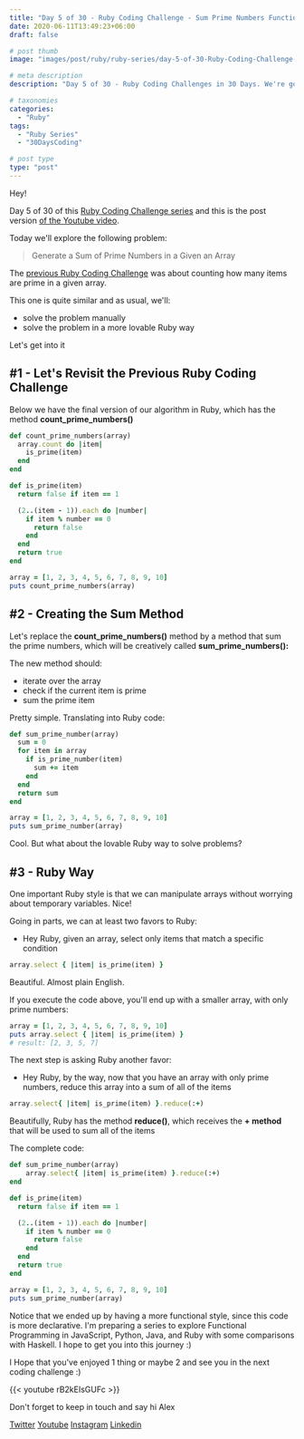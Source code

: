 ```yaml
---
title: "Day 5 of 30 - Ruby Coding Challenge - Sum Prime Numbers Functionally"
date: 2020-06-11T13:49:23+06:00
draft: false

# post thumb
image: "images/post/ruby/ruby-series/day-5-of-30-Ruby-Coding-Challenge-prime-algorithm-functional-programming.png"

# meta description
description: "Day 5 of 30 - Ruby Coding Challenges in 30 Days. We're going to solve the problem of getting the sum of prime numbers a given array using functional programming with Ruby"

# taxonomies
categories: 
  - "Ruby"
tags:
  - "Ruby Series"
  - "30DaysCoding"

# post type
type: "post"
---
```


Hey!

Day 5 of 30 of this [Ruby Coding Challenge series](https://www.youtube.com/watch?v=pfaecP3Wbjw) and this is the post version [of the Youtube video](https://www.youtube.com/watch?v=rB2kEIsGUFc).

Today we'll explore the following problem:

> Generate a Sum of Prime Numbers in a Given an Array

The [previous Ruby Coding Challenge](https://www.youtube.com/watch?v=cO9dNVzjz8c) was about counting how many items are prime in a given array. 

This one is quite similar and as usual, we'll:

- solve the problem manually
- solve the problem in a more lovable Ruby way

Let's get into it

## #1 - Let's Revisit the Previous Ruby Coding Challenge

Below we have the final version of our algorithm in Ruby, which has the method **count_prime_numbers()**

```ruby
def count_prime_numbers(array)
  array.count do |item|
    is_prime(item)
  end
end

def is_prime(item)
  return false if item == 1

  (2..(item - 1)).each do |number|
    if item % number == 0
      return false
    end
  end
  return true
end

array = [1, 2, 3, 4, 5, 6, 7, 8, 9, 10]
puts count_prime_numbers(array)
```

## #2 - Creating the Sum Method

Let's replace the **count_prime_numbers()** method by a method that sum the prime numbers, which will be creatively called **sum_prime_numbers():**

The new method should:

- iterate over the array
- check if the current item is prime
- sum the prime item

Pretty simple. Translating into Ruby code:

```ruby
def sum_prime_number(array)
  sum = 0
  for item in array
    if is_prime_number(item)
      sum += item
    end
  end
  return sum
end

array = [1, 2, 3, 4, 5, 6, 7, 8, 9, 10]
puts sum_prime_number(array)
```

Cool. But what about the lovable Ruby way to solve problems? 

## #3 - Ruby Way

One important Ruby style is that we can manipulate arrays without worrying about temporary variables. Nice!

Going in parts, we can at least two favors to Ruby:

- Hey Ruby, given an array, select only items that match a specific condition

```ruby
array.select { |item| is_prime(item) }
```

Beautiful. Almost plain English.

If you execute the code above, you'll end up with a smaller array, with only prime numbers:

```ruby
array = [1, 2, 3, 4, 5, 6, 7, 8, 9, 10]
puts array.select { |item| is_prime(item) }
# result: [2, 3, 5, 7]
```

The next step is asking Ruby another favor:

- Hey Ruby, by the way, now that you have an array with only prime numbers, reduce this array into a sum of all of the items

```ruby
array.select{ |item| is_prime(item) }.reduce(:+)
```

Beautifully, Ruby has the method **reduce()**, which receives the **+ method** that will be used to sum all of the items

The complete code:

```ruby
def sum_prime_number(array)
	array.select{ |item| is_prime(item) }.reduce(:+)
end

def is_prime(item)
  return false if item == 1

  (2..(item - 1)).each do |number|
    if item % number == 0
      return false
    end
  end
  return true
end

array = [1, 2, 3, 4, 5, 6, 7, 8, 9, 10]
puts sum_prime_number(array)
```

Notice that we ended up by having a more functional style, since this code is more declarative. I'm preparing a series to explore Functional Programming in JavaScript, Python, Java, and Ruby with some comparisons with Haskell. I hope to get you into this journey :)

I Hope that you've enjoyed 1 thing or maybe 2 and see you in the next coding challenge :)

{{< youtube rB2kEIsGUFc >}}

Don't forget to keep in touch and say hi Alex

[Twitter](https://twitter.com/_alex_gama/)
[Youtube](https://www.youtube.com/channel/UCn09BXJXOCPLARsqNvxEFuw?view_as=subscriber/)
[Instagram](https://www.instagram.com/_alex_gama)
[Linkedin](https://www.linkedin.com/in/alexandregama/)